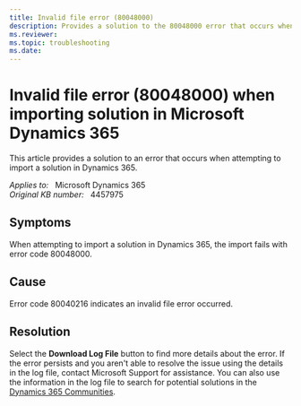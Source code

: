 ```yaml
---
title: Invalid file error (80048000)
description: Provides a solution to the 80048000 error that occurs when attempting to import a solution in Dynamics 365.
ms.reviewer: 
ms.topic: troubleshooting
ms.date: 
---
```

# Invalid file error (80048000) when importing solution in Microsoft Dynamics 365

This article provides a solution to an error that occurs when attempting to import a solution in Dynamics 365.

_Applies to:_ &nbsp; Microsoft Dynamics 365  
_Original KB number:_ &nbsp; 4457975

## Symptoms

When attempting to import a solution in Dynamics 365, the import fails with error code 80048000.

## Cause

Error code 80040216 indicates an invalid file error occurred.

## Resolution

Select the **Download Log File** button to find more details about the error. If the error persists and you aren't able to resolve the issue using the details in the log file, contact Microsoft Support for assistance. You can also use the information in the log file to search for potential solutions in the [Dynamics 365 Communities](https://community.dynamics.com/f).

